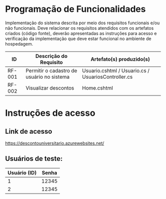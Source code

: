 # Programação de Funcionalidades


Implementação do sistema descrita por meio dos requisitos funcionais e/ou não funcionais. Deve relacionar os requisitos atendidos com os artefatos criados (código fonte), deverão apresentadas as instruções para acesso e verificação da implementação que deve estar funcional no ambiente de hospedagem.


|ID    | Descrição do Requisito  | Artefato(s) produzido(s) |
|------|-----------------------------------------|----|
|RF-001| Permitir o cadastro de usuário no sistema | Usuario.cshtml / Usuario.cs / UsuariosController.cs | 
|RF-002| Visualizar descontos | Home.cshtml |

# Instruções de acesso

## Link de acesso

https://descontouniversitario.azurewebsites.net/

## Usuários de teste:
|Usuário (ID)|Senha|
|-------|-----|
|1|12345|
|2|12345|


